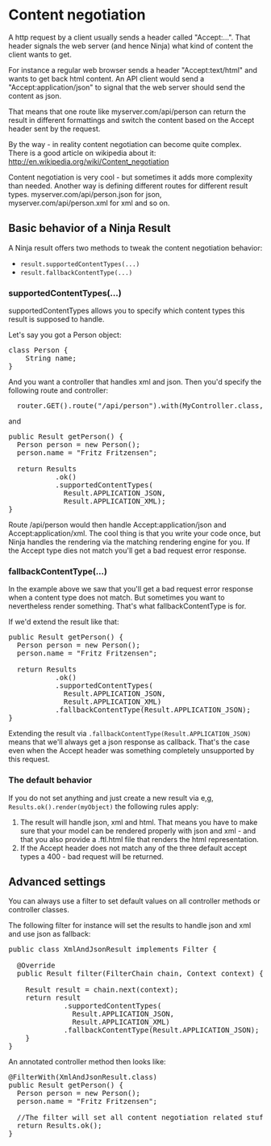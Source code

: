 Content negotiation
===================

A http request by a client usually sends a header called "Accept:...". That header signals
the web server (and hence Ninja) what kind of content the client wants to get.

For instance a regular web browser sends a header "Accept:text/html" and wants
to get back html content. An API client would send a "Accept:application/json"
to signal that the web server should send the content as json.

That means that one route like myserver.com/api/person can return the result
in different formattings and switch the content based on the Accept header sent
by the request.

By the way - in reality content negotiation can become quite complex. There is 
a good article on wikipedia about it: http://en.wikipedia.org/wiki/Content_negotiation

<div class="alert alert-info">
Content negotiation is very cool - but sometimes it adds more complexity than
needed. Another way is defining different routes for different result types.
myserver.com/api/person.json for json, myserver.com/api/person.xml for xml
and so on.
</div>



Basic behavior of a Ninja Result
--------------------------------

A Ninja result offers two methods to tweak the content negotiation behavior:

- <code>result.supportedContentTypes(...)</code>
- <code>result.fallbackContentType(...)</code>

### supportedContentTypes(...)

supportedContentTypes allows you to specify which content types this result
is supposed to handle.

Let's say you got a Person object:
<pre class="prettyprint">
class Person {
    String name;
}
</pre>

And you want a controller that handles xml and json. Then you'd specify the following
route and controller:

<pre class="prettyprint">
  router.GET().route("/api/person").with(MyController.class, "getPerson");
</pre>

and

<pre class="prettyprint">
public Result getPerson() {
  Person person = new Person();
  person.name = "Fritz Fritzensen";

  return Results
           .ok()
           .supportedContentTypes(
             Result.APPLICATION_JSON, 
             Result.APPLICATION_XML);
}
</pre>

Route /api/person would then handle Accept:application/json and Accept:application/xml.
The cool thing is that you write your code once, but Ninja handles the rendering
via the matching rendering engine for you. If the Accept type dies not match you'll
get a bad request error response.


### fallbackContentType(...)

In the example above we saw that you'll get a bad request error response when
a content type does not match. But sometimes you want to nevertheless render
something. That's what fallbackContentType is for. 

If we'd extend the result like that:

<pre class="prettyprint">
public Result getPerson() {
  Person person = new Person();
  person.name = "Fritz Fritzensen";

  return Results
           .ok()
           .supportedContentTypes(
             Result.APPLICATION_JSON, 
             Result.APPLICATION_XML)
           .fallbackContentType(Result.APPLICATION_JSON);
}
</pre>

Extending the result via <code>.fallbackContentType(Result.APPLICATION_JSON)</code> 
means that we'll always get a json response as callback. That's the case even
when the Accept header was something completely unsupported by this request.

### The default behavior

If you do not set anything and just create a new result via e,g, <code>Results.ok().render(myObject)</code>
the following rules apply:

1. The result will handle json, xml and html. That means you have to make sure
that your model can be rendered properly with json and xml - and that you also
provide a .ftl.html file that renders the html representation.
2. If the Accept header does not match any of the three default accept types a
400 - bad request will be returned.

Advanced settings
-----------------

You can always use a filter to set default values on all controller methods
or controller classes.

The following filter for instance will set the results to handle json and
xml and use json as fallback:

<pre class="prettyprint">
public class XmlAndJsonResult implements Filter {

  @Override
  public Result filter(FilterChain chain, Context context) {

    Result result = chain.next(context);
    return result
             .supportedContentTypes(
               Result.APPLICATION_JSON, 
               Result.APPLICATION_XML)
             .fallbackContentType(Result.APPLICATION_JSON);
    }
}
</pre>
An annotated controller method then looks like:

<pre class="prettyprint">
@FilterWith(XmlAndJsonResult.class)
public Result getPerson() {
  Person person = new Person();
  person.name = "Fritz Fritzensen";

  //The filter will set all content negotiation related stuff for us:
  return Results.ok();
}
</pre>

